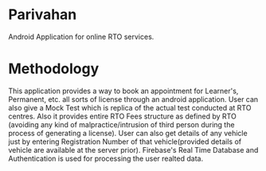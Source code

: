 # Parivahan
Android Application for online RTO services.

# Methodology
This application provides a way to book an appointment for Learner's, Permanent, etc. all sorts of license through an android application.
User can also give a Mock Test which is replica of the actual test conducted at RTO centres.
Also it provides entire RTO Fees structure as defined by RTO (avoiding any kind of malpractice/intrusion of third person during the process of generating a license).
User can also get details of any vehicle just by entering Registration Number of that vehicle(provided details of vehicle are available at the server prior).
Firebase's Real Time Database and Authentication is used for processing the user realted data.
